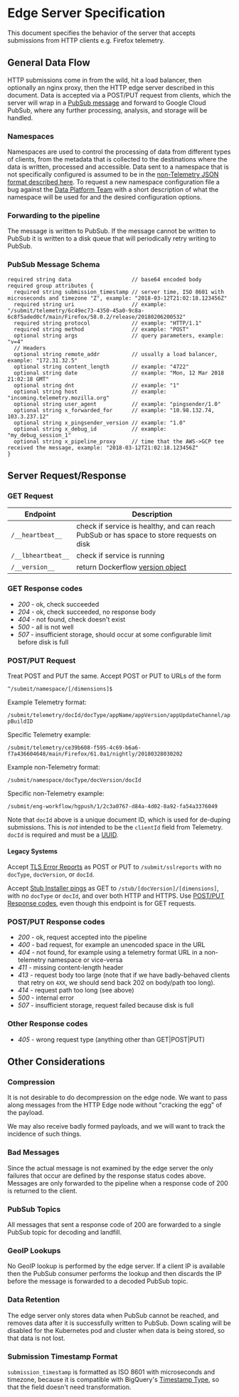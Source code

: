 # Edge Server Specification

This document specifies the behavior of the server that accepts submissions
from HTTP clients e.g. Firefox telemetry.

## General Data Flow

HTTP submissions come in from the wild, hit a load balancer, then optionally an
nginx proxy, then the HTTP edge server described in this document. Data is
accepted via a POST/PUT request from clients, which the server will wrap in a
[PubSub message](https://cloud.google.com/pubsub/docs/reference/rest/v1/PubsubMessage)
and forward to Google Cloud PubSub, where any further processing, analysis, and storage will
be handled.

### Namespaces

Namespaces are used to control the processing of data from different types of
clients, from the metadata that is collected to the destinations where the data
is written, processed and accessible. Data sent to a namespace that is not
specifically configured is assumed to be in the
[non-Telemetry JSON format described here](https://docs.telemetry.mozilla.org/cookbooks/new_ping.html).
To request a new namespace configuration file a bug against the
[Data Platform Team](https://bugzilla.mozilla.org/enter_bug.cgi?product=Data%20Platform%20and%20Tools&component=Pipeline%20Ingestion)
with a short description of what the namespace will be used for and the desired
configuration options.

### Forwarding to the pipeline

The message is written to PubSub. If the message cannot be written to PubSub it
is written to a disk queue that will periodically retry writing to PubSub.

### PubSub Message Schema

```
required string data                   // base64 encoded body
required group attributes {
  required string submission_timestamp // server time, ISO 8601 with microseconds and timezone "Z", example: "2018-03-12T21:02:18.123456Z"
  required string uri                  // example: "/submit/telemetry/6c49ec73-4350-45a0-9c8a-6c8f5aded0cf/main/Firefox/58.0.2/release/20180206200532"
  required string protocol             // example: "HTTP/1.1"
  required string method               // example: "POST"
  optional string args                 // query parameters, example: "v=4"
  // Headers
  optional string remote_addr          // usually a load balancer, example: "172.31.32.5"
  optional string content_length       // example: "4722"
  optional string date                 // example: "Mon, 12 Mar 2018 21:02:18 GMT"
  optional string dnt                  // example: "1"
  optional string host                 // example: "incoming.telemetry.mozilla.org"
  optional string user_agent           // example: "pingsender/1.0"
  optional string x_forwarded_for      // example: "10.98.132.74, 103.3.237.12"
  optional string x_pingsender_version // example: "1.0"
  optional string x_debug_id           // example: "my_debug_session_1"
  optional string x_pipeline_proxy     // time that the AWS->GCP tee received the message, example: "2018-03-12T21:02:18.123456Z"
}
```

## Server Request/Response

### GET Request

| Endpoint           | Description
| ------------------ | -----------
| `/__heartbeat__`   | check if service is healthy, and can reach PubSub or has space to store requests on disk
| `/__lbheartbeat__` | check if service is running
| `/__version__`     | return Dockerflow [version object](https://github.com/mozilla-services/Dockerflow/blob/master/docs/version_object.md)

### GET Response codes

* *200* - ok, check succeeded
* *204* - ok, check succeeded, no response body
* *404* - not found, check doesn't exist
* *500* - all is not well
* *507* - insufficient storage, should occur at some configurable limit before disk is full

### POST/PUT Request

Treat POST and PUT the same. Accept POST or PUT to URLs of the form

`^/submit/namespace/[/dimensions]$`

Example Telemetry format:

`/submit/telemetry/docId/docType/appName/appVersion/appUpdateChannel/appBuildID`

Specific Telemetry example:

`/submit/telemetry/ce39b608-f595-4c69-b6a6-f7a436604648/main/Firefox/61.0a1/nightly/20180328030202`

Example non-Telemetry format:

`/submit/namespace/docType/docVersion/docId`

Specific non-Telemetry example:

`/submit/eng-workflow/hgpush/1/2c3a0767-d84a-4d02-8a92-fa54a3376049`

Note that `docId` above is a unique document ID, which is used for de-duping
submissions. This is *not* intended to be the `clientId` field from Telemetry.
`docId` is required and must be a [UUID](https://en.wikipedia.org/wiki/Universally_unique_identifier).

#### Legacy Systems

Accept [TLS Error Reports](https://wiki.mozilla.org/SecurityEngineering/TLS_Error_Reports)
as POST or PUT to `/submit/sslreports` with no `docType`, `docVersion`, or
`docId`.

Accept [Stub Installer pings](https://firefox-source-docs.mozilla.org/browser/installer/windows/installer/StubPing.html)
as GET to `/stub/[docVersion]/[dimensions]`, with no `docType` or `docId`, and
over both HTTP and HTTPS. Use [POST/PUT Response codes](#postput-response-codes),
even though this endpoint is for GET requests.

### POST/PUT Response codes

* *200* - ok, request accepted into the pipeline
* *400* - bad request, for example an unencoded space in the URL
* *404* - not found, for example using a telemetry format URL in a non-telemetry namespace or vice-versa
* *411* - missing content-length header
* *413* - request body too large (note that if we have badly-behaved clients that retry on `4XX`, we should send back 202 on body/path too long).
* *414* - request path too long (see above)
* *500* - internal error
* *507* - insufficient storage, request failed because disk is full

### Other Response codes

* *405* - wrong request type (anything other than GET|POST|PUT)

## Other Considerations

### Compression

It is not desirable to do decompression on the edge node. We want to pass along
messages from the HTTP Edge node without "cracking the egg" of the payload.

We may also receive badly formed payloads, and we will want to track the
incidence of such things.

### Bad Messages

Since the actual message is not examined by the edge server the only failures
that occur are defined by the response status codes above. Messages are only
forwarded to the pipeline when a response code of 200 is returned to the
client.

### PubSub Topics

All messages that sent a response code of 200 are forwarded to a single PubSub
topic for decoding and landfill.

### GeoIP Lookups

No GeoIP lookup is performed by the edge server. If a client IP is available
then the PubSub consumer performs the lookup and then discards the IP before
the message is forwarded to a decoded PubSub topic.

### Data Retention

The edge server only stores data when PubSub cannot be reached, and removes
data after it is successfully written to PubSub. Down scaling will be disabled
for the Kubernetes pod and cluster when data is being stored, so that data is
not lost.

### Submission Timestamp Format

`submission_timestamp` is formatted as ISO 8601 with microseconds and timezone,
because it is compatible with BigQuery's
[Timestamp Type](https://cloud.google.com/bigquery/docs/reference/standard-sql/data-types#timestamp-type),
so that the field doesn't need transformation.
